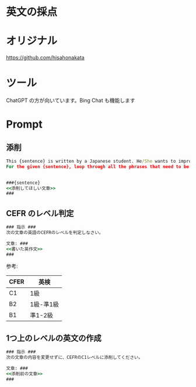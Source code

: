 # 英文の採点

# オリジナル
https://github.com/hisahonakata


# ツール

ChatGPT の方が向いています。Bing Chat も機能します

# Prompt


## 添削


```cmd
This {sentence} is written by a Japanese student. He/She wants to improve his/her English writing skills.
For the given {sentence}, loop through all the phrases that need to be improved and suggest revised phrases until there are no more suggestions.

 
###{sentence}
<<添削してほしい文章>>
###
```

## CEFR のレベル判定

```cmd
### 指示 ###
次の文章の英語のCEFRのレベルを判定しなさい。
 
文章: ###
<<書いた英作文>>
###
```

参考:

| CFER | 英検 |
| --- | --- |
| C1 | 1級 |
| B2 | 1級-準1級 |
| B1 | 準1-2級 |

## 1つ上のレベルの英文の作成

```cmd
### 指示 ###
次の文章の内容を変更せずに、CEFRのC1レベルに添削してください。
 
文章: ###
<<添削前の文章>>
###
```